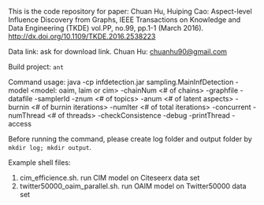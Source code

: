 This is the code repository for paper:
Chuan Hu, Huiping Cao: Aspect-level Influence Discovery from Graphs, IEEE Transactions on Knowledge and Data Engineering (TKDE) vol.PP, no.99, pp.1-1 (March 2016). http://dx.doi.org/10.1109/TKDE.2016.2538223

Data link: ask for download link. Chuan Hu: chuanhu90@gmail.com

Build project: ```ant```

Command usage:
java -cp infdetection.jar sampling.MainInfDetection 
-model <model: oaim, laim or cim> 
-chainNum <# of chains> 
-graphfile <path to graph file>
-datafile <path to object profile data file>
-samplerId <sampler id>
-znum <# of topics>
-anum <# of latent aspects>
-burnin <# of burnin iterations>
-numIter <# of total iterations>
-concurrent <y or n. indicate parallel Gibbs sampling or not> 
-numThread <# of threads>
-checkConsistence <y or n. whether check consistence of counts. mainly used in debug> 
-debug <y or n. debug on sampling process>
-printThread <y or n. whether print thread running time details>
-access <iterator or index>

Before running the command, please create log folder and output folder by ```mkdir log; mkdir output```.

Example shell files:
1. cim_efficience.sh. run CIM model on Citeseerx data set
2. twitter50000_oaim_parallel.sh. run OAIM model on Twitter50000 data set
